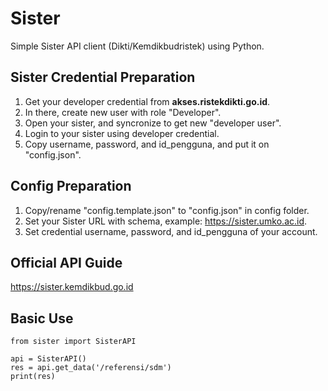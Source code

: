 # Sister
Simple Sister API client (Dikti/Kemdikbudristek) using Python.

## Sister Credential Preparation
1. Get your developer credential from **akses.ristekdikti.go.id**.
2. In there, create new user with role "Developer".
3. Open your sister, and syncronize to get new "developer user".
4. Login to your sister using developer credential.
5. Copy username, password, and id_pengguna, and put it on "config.json".

## Config Preparation
1. Copy/rename "config.template.json" to "config.json" in config folder.
2. Set your Sister URL with schema, example: https://sister.umko.ac.id.
3. Set credential username, password, and id_pengguna of your account.

## Official API Guide
https://sister.kemdikbud.go.id

## Basic Use
```
from sister import SisterAPI 

api = SisterAPI()
res = api.get_data('/referensi/sdm')
print(res)
```
